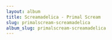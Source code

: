 ```yaml
---
layout: album
title: Screamadelica - Primal Scream
slug: primalscream-screamadelica
album_slug: primalscream-screamadelica
---
```

